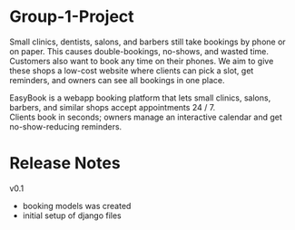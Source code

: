 # Group-1-Project


Small clinics, dentists, salons, and barbers still take bookings by phone or on paper. This causes double-bookings, no-shows, and wasted time. Customers also want to book any time on their phones. We aim to give these shops a low-cost website where clients can pick a slot, get reminders, and owners can see all bookings in one place. 

EasyBook is a webapp booking platform that lets small clinics, salons, barbers, and similar shops accept appointments 24 / 7.  
Clients book in seconds; owners manage an interactive calendar and get no-show-reducing reminders.


# Release Notes

v0.1
- booking models was created
- initial setup of django files
